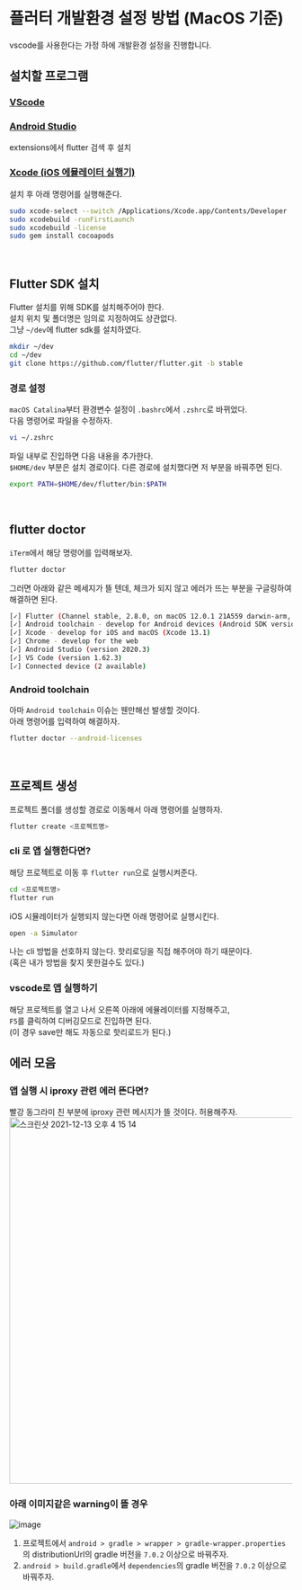 # 플러터 개발환경 설정 방법 (MacOS 기준)

vscode를 사용한다는 가정 하에 개발환경 설정을 진행합니다.

## 설치할 프로그램

### [VScode](https://code.visualstudio.com/)

### [Android Studio](https://developer.android.com/studio?hl=ko)

extensions에서 flutter 검색 후 설치
<br>

### [Xcode (iOS 에뮬레이터 실행기)](https://developer.apple.com/xcode/)

설치 후 아래 명령어를 실행해준다.

```bash
sudo xcode-select --switch /Applications/Xcode.app/Contents/Developer
sudo xcodebuild -runFirstLaunch
sudo xcodebuild -license
sudo gem install cocoapods
```

<br>

## Flutter SDK 설치

Flutter 설치를 위해 SDK를 설치해주어야 한다.  
설치 위치 및 폴더명은 임의로 지정하여도 상관없다.  
그냥 `~/dev`에 flutter sdk를 설치하였다.

```bash
mkdir ~/dev
cd ~/dev
git clone https://github.com/flutter/flutter.git -b stable
```

### 경로 설정

`macOS Catalina`부터 환경변수 설정이 `.bashrc`에서 `.zshrc`로 바뀌었다.  
다음 명령어로 파일을 수정하자.

```bash
vi ~/.zshrc
```

파일 내부로 진입하면 다음 내용을 추가한다.  
`$HOME/dev` 부분은 설치 경로이다. 다른 경로에 설치했다면 저 부분을 바꿔주면 된다.

```bash
export PATH=$HOME/dev/flutter/bin:$PATH
```

<br>

## flutter doctor

`iTerm`에서 해당 명령어를 입력해보자.

```bash
flutter doctor
```

그러면 아래와 같은 메세지가 뜰 텐데, 체크가 되지 않고 에러가 뜨는 부분을 구글링하여 해결하면 된다.

```bash
[✓] Flutter (Channel stable, 2.8.0, on macOS 12.0.1 21A559 darwin-arm, locale ko-KR)
[✓] Android toolchain - develop for Android devices (Android SDK version 31.0.0)
[✓] Xcode - develop for iOS and macOS (Xcode 13.1)
[✓] Chrome - develop for the web
[✓] Android Studio (version 2020.3)
[✓] VS Code (version 1.62.3)
[✓] Connected device (2 available)
```

### Android toolchain

아마 `Android toolchain` 이슈는 웬만해선 발생할 것이다.  
아래 명령어를 입력하여 해결하자.

```bash
flutter doctor --android-licenses
```

<br>

## 프로젝트 생성

프로젝트 폴더를 생성할 경로로 이동해서 아래 명령어를 실행하자.

```bash
flutter create <프로젝트명>
```

### cli 로 앱 실행한다면?

해당 프로젝트로 이동 후 `flutter run`으로 실행시켜준다.

```bash
cd <프로젝트명>
flutter run
```

iOS 시뮬레이터가 실행되지 않는다면 아래 명령어로 실행시킨다.

```bash
open -a Simulator
```

나는 cli 방법을 선호하지 않는다. 핫리로딩을 직접 해주어야 하기 때문이다.  
(혹은 내가 방법을 찾지 못한걸수도 있다.)

### vscode로 앱 실행하기

해당 프로젝트를 열고 나서 오른쪽 아래에 에뮬레이터를 지정해주고,  
`F5`를 클릭하여 디버깅모드로 진입하면 된다.  
(이 경우 save만 해도 자동으로 핫리로드가 된다.)

## 에러 모음
### 앱 실행 시 iproxy 관련 에러 뜬다면?
빨강 동그라미 친 부분에 iproxy 관련 메시지가 뜰 것이다. 허용해주자.
<img width="652" alt="스크린샷 2021-12-13 오후 4 15 14" src="https://user-images.githubusercontent.com/72638829/145768438-b09a6dce-bcb3-49ca-aa97-ae90ef11e6b0.png"> 

### 아래 이미지같은 warning이 뜰 경우
![image](https://user-images.githubusercontent.com/72638829/145819757-d6e6d610-cb2b-4d6c-b035-863072c2a9dd.png)  
1. 프로젝트에서 `android > gradle > wrapper > gradle-wrapper.properties`의 distributionUrl의 gradle 버전을 `7.0.2` 이상으로 바꿔주자.  
2. `android > build.gradle`에서 `dependencies`의 gradle 버전을 `7.0.2` 이상으로 바꿔주자.
